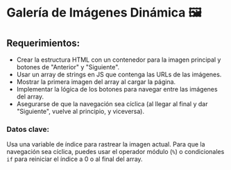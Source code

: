 # Galería de Imágenes Dinámica 🖼️

## Requerimientos:
* Crear la estructura HTML con un contenedor para la imagen principal y botones de "Anterior" y "Siguiente".
* Usar un array de strings en JS que contenga las URLs de las imágenes.
* Mostrar la primera imagen del array al cargar la página.
* Implementar la lógica de los botones para navegar entre las imágenes del array.
* Asegurarse de que la navegación sea cíclica (al llegar al final y dar "Siguiente", vuelve al principio, y viceversa).

### Datos clave:
Usa una variable de índice para rastrear la imagen actual. Para que la navegación sea cíclica, puedes usar el operador módulo (`%`) o condicionales `if` para reiniciar el índice a 0 o al final del array.
